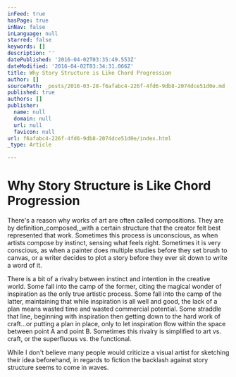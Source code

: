 ```yaml
---
inFeed: true
hasPage: true
inNav: false
inLanguage: null
starred: false
keywords: []
description: ''
datePublished: '2016-04-02T03:35:49.553Z'
dateModified: '2016-04-02T03:34:31.066Z'
title: Why Story Structure is Like Chord Progression
author: []
sourcePath: _posts/2016-03-28-f6afabc4-226f-4fd6-9db8-2074dce51d0e.md
published: true
authors: []
publisher:
  name: null
  domain: null
  url: null
  favicon: null
url: f6afabc4-226f-4fd6-9db8-2074dce51d0e/index.html
_type: Article

---
```

# Why Story Structure is Like Chord Progression

There's a reason why works of art are often called compositions. They are by definition_composed,_with a certain structure that the creator felt best represented that work. Sometimes this process is unconscious, as when artists compose by instinct, sensing what feels right. Sometimes it is very conscious, as when a painter does multiple studies before they set brush to canvas, or a writer decides to plot a story before they ever sit down to write a word of it.

There is a bit of a rivalry between instinct and intention in the creative world. Some fall into the camp of the former, citing the magical wonder of inspiration as the only true artistic process. Some fall into the camp of the latter, maintaining that while inspiration is all well and good, the lack of a plan means wasted time and wasted commercial potential. Some straddle that line, beginning with inspiration then getting down to the hard work of craft...or putting a plan in place, only to let inspiration flow within the space between point A and point B. Sometimes this rivalry is simplified to art vs. craft, or the superfluous vs. the functional.

While I don't believe many people would criticize a visual artist for sketching their idea beforehand, in regards to fiction the backlash against story structure seems to come in waves.